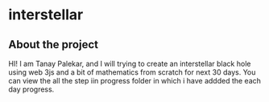 # interstellar

## About the project

HI! I am Tanay Palekar, and I will trying to create an interstellar black hole using web 3js and a bit of mathematics from scratch for next 30 days. You can view the all the step iin progress folder in which i have addded the each day progress.
